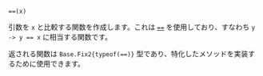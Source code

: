 ```
==(x)
```

引数を `x` と比較する関数を作成します。これは [`==`](@ref) を使用しており、すなわち `y -> y == x` に相当する関数です。

返される関数は `Base.Fix2{typeof(==)}` 型であり、特化したメソッドを実装するために使用できます。
